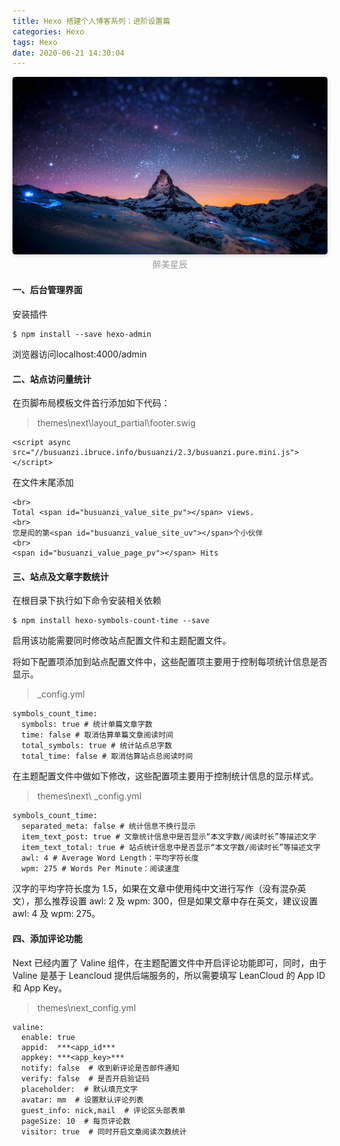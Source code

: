 ```yaml
---
title: Hexo 搭建个人博客系列：进阶设置篇
categories: Hexo
tags: Hexo
date: 2020-06-21 14:30:04
---
```

<center>
    <img style="border-radius: 0.3125em;
    box-shadow: 0 2px 4px 0 rgba(34,36,38,.12),0 2px 10px 0 rgba(34,36,38,.08);" 
    src="Hexo-搭建个人博客系列：进阶设置篇/星辰.jpg">
    <br>
    <div style="color:orange;
    display: inline-block;
    color: #999;
    padding: 2px;">醉美星辰</div>
</center>


#### 一、后台管理界面 
<!-- more -->
安装插件
```
$ npm install --save hexo-admin
```
浏览器访问localhost:4000/admin

#### 二、站点访问量统计
在页脚布局模板文件首行添加如下代码：

> themes\next\layout_partial\footer.swig
```
<script async src="//busuanzi.ibruce.info/busuanzi/2.3/busuanzi.pure.mini.js">
</script>
```
在文件末尾添加

```
<br>
Total <span id="busuanzi_value_site_pv"></span> views.
<br>
您是闳的第<span id="busuanzi_value_site_uv"></span>个小伙伴
<br>
<span id="busuanzi_value_page_pv"></span> Hits
```

#### 三、站点及文章字数统计

在根目录下执行如下命令安装相关依赖
```
$ npm install hexo-symbols-count-time --save
```
启用该功能需要同时修改站点配置文件和主题配置文件。

将如下配置项添加到站点配置文件中，这些配置项主要用于控制每项统计信息是否显示。

> _config.yml
```
symbols_count_time:
  symbols: true # 统计单篇文章字数
  time: false # 取消估算单篇文章阅读时间
  total_symbols: true # 统计站点总字数
  total_time: false # 取消估算站点总阅读时间
```
在主题配置文件中做如下修改，这些配置项主要用于控制统计信息的显示样式。

> themes\next\ _config.yml
```
symbols_count_time:
  separated_meta: false # 统计信息不换行显示
  item_text_post: true # 文章统计信息中是否显示“本文字数/阅读时长”等描述文字
  item_text_total: true # 站点统计信息中是否显示“本文字数/阅读时长”等描述文字
  awl: 4 # Average Word Length：平均字符长度
  wpm: 275 # Words Per Minute：阅读速度
```
汉字的平均字符长度为 1.5，如果在文章中使用纯中文进行写作（没有混杂英文），那么推荐设置 awl: 2 及 wpm: 300，但是如果文章中存在英文，建议设置 awl: 4 及 wpm: 275。

#### 四、添加评论功能

Next 已经内置了 Valine 组件，在主题配置文件中开启评论功能即可，同时，由于 Valine 是基于 Leancloud 提供后端服务的，所以需要填写 LeanCloud 的 App ID 和 App Key。

> themes\next_config.yml
```
valine:
  enable: true
  appid:  ***<app_id***
  appkey: ***<app_key>***
  notify: false  # 收到新评论是否邮件通知
  verify: false  # 是否开启验证码
  placeholder:  # 默认填充文字
  avatar: mm  # 设置默认评论列表
  guest_info: nick,mail  # 评论区头部表单
  pageSize: 10  # 每页评论数
  visitor: true  # 同时开启文章阅读次数统计
```